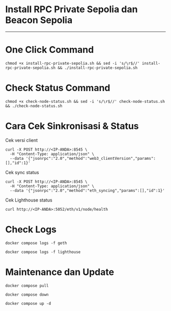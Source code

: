 # Install RPC Private Sepolia dan Beacon Sepolia
---------------------------------------------
# One Click Command
```
chmod +x install-rpc-private-sepolia.sh && sed -i 's/\r$//' install-rpc-private-sepolia.sh && ./install-rpc-private-sepolia.sh
```
# Check Status Command
```
chmod +x check-node-status.sh && sed -i 's/\r$//' check-node-status.sh && ./check-node-status.sh
```

# Cara Cek Sinkronisasi & Status
Cek versi client
```
curl -X POST http://<IP-ANDA>:8545 \
  -H "Content-Type: application/json" \
  --data '{"jsonrpc":"2.0","method":"web3_clientVersion","params":[],"id":1}'
```
Cek sync status
```
curl -X POST http://<IP-ANDA>:8545 \
  -H "Content-Type: application/json" \
  --data '{"jsonrpc":"2.0","method":"eth_syncing","params":[],"id":1}'
```
Cek Lighthouse status
```
curl http://<IP-ANDA>:5052/eth/v1/node/health
```
# Check Logs 
```
docker compose logs -f geth
```
```
docker compose logs -f lighthouse
```
# Maintenance dan Update
```
docker compose pull
```
```
docker compose down
```
```
docker compose up -d
```
